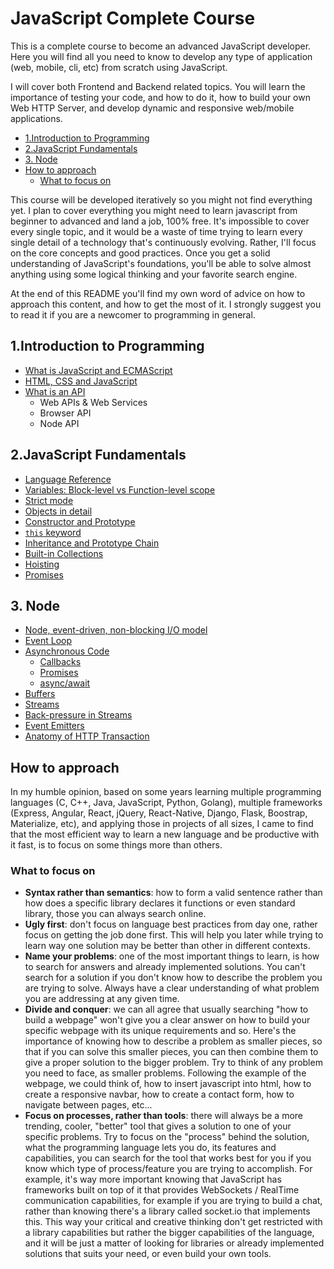 # JavaScript Complete Course

This is a complete course to become an advanced JavaScript developer. Here you will find all you need to know to develop any type of application (web, mobile, cli, etc) from scratch using JavaScript.

I will cover both Frontend and Backend related topics. You will learn the importance of testing your code, and how to do it, how to build your own Web HTTP Server, and develop dynamic and responsive web/mobile applications.

- [1.Introduction to Programming](#1introduction-to-programming)
- [2.JavaScript Fundamentals](#2javascript-fundamentals)
- [3. Node](#3-node)
- [How to approach](#how-to-approach)
  - [What to focus on](#what-to-focus-on)

This course will be developed iteratively so you might not find everything yet. I plan to cover everything you might need to learn javascript from beginner to advanced and land a job, 100% free. It's impossible to cover every single topic, and it would be a waste of time trying to learn every single detail of a technology that's continuously evolving. Rather, I'll focus on the core concepts and good practices. Once you get a solid understanding of JavaScript's foundations, you'll be able to solve almost anything using some logical thinking and your favorite search engine.

At the end of this README you'll find my own word of advice on how to approach this content, and how to get the most of it. I strongly suggest you to read it if you are a newcomer to programming in general.

## 1.Introduction to Programming

- [What is JavaScript and ECMAScript](./intro/README.md)
- [HTML, CSS and JavaScript](./intro/html-css.md)
- [What is an API](./intro/apis.md)
  - Web APIs & Web Services
  - Browser API
  - Node API

## 2.JavaScript Fundamentals

- [Language Reference](https://developer.mozilla.org/en-US/docs/Web/JavaScript/Reference)
- [Variables: Block-level vs Function-level scope](./vanilla/vars.md)
- [Strict mode](./vanilla/strict.md)
- [Objects in detail](./vanilla/objects.md)
- [Constructor and Prototype](./vanilla/proto.md)
- [`this` keyword](./vanilla/this.md)
- [Inheritance and Prototype Chain](./vanilla/proto-chain.md)
- [Built-in Collections](./vanilla/collections.md)
- [Hoisting](./vanilla/hoisting.md)
- [Promises](./vanilla/promises.md)

## 3. Node

- [Node, event-driven, non-blocking I/O model](./nodejs)
- [Event Loop](./nodejs/eventloop.md)
- [Asynchronous Code](./nodejs/asynchronous.md)
  - [Callbacks](./nodejs/callbacks.md)
  - [Promises](./nodejs/promises.md)
  - [async/await](./nodejs/async-await.md)
- [Buffers](./nodejs/buffers.md)
- [Streams](./nodejs/streams.md)
- [Back-pressure in Streams](./nodejs/backpressuring.md)
- [Event Emitters](./nodejs/event-emitters.md)
- [Anatomy of HTTP Transaction](./nodejs/http-anatomy.md)

## How to approach

In my humble opinion, based on some years learning multiple programming languages (C, C++, Java, JavaScript, Python, Golang), multiple frameworks (Express, Angular, React, jQuery, React-Native, Django, Flask, Boostrap, Materialize, etc), and applying those in projects of all sizes, I came to find that the most efficient way to learn a new language and be productive with it fast, is to focus on some things more than others.

### What to focus on

- __Syntax rather than semantics__: how to form a valid sentence rather than how does a specific library declares it functions or even standard library, those you can always search online.
- __Ugly first__: don't focus on language best practices from day one, rather focus on getting the job done first. This will help you later while trying to learn way one solution may be better than other in different contexts.
- __Name your problems__: one of the most important things to learn, is how to search for answers and already implemented solutions. You can't search for a solution if you don't know how to describe the problem you are trying to solve. Always have a clear understanding of what problem you are addressing at any given time.
- __Divide and conquer__: we can all agree that usually searching "how to build a webpage" won't give you a clear answer on how to build your specific webpage with its unique requirements and so. Here's the importance of knowing how to describe a problem as smaller pieces, so that if you can solve this smaller pieces, you can then combine them to give a proper solution to the bigger problem. Try to think of any problem you need to face, as smaller problems. Following the example of the webpage, we could think of, how to insert javascript into html, how to create a responsive navbar, how to create a contact form, how to navigate between pages, etc...
- __Focus on processes, rather than tools__: there will always be a more trending, cooler, "better" tool that gives a solution to one of your specific problems. Try to focus on the "process" behind the solution, what the programming language lets you do, its features and capabilities, you can search for the tool that works best for you if you know which type of process/feature you are trying to accomplish. For example, it's way more important knowing that JavaScript has frameworks built on top of it that provides WebSockets / RealTime communication capabilities, for example if you are trying to build a chat, rather than knowing there's a library called socket.io that implements this. This way your critical and creative thinking don't get restricted with a library capabilities but rather the bigger capabilities of the language, and it will be just a matter of looking for libraries or already implemented solutions that suits your need, or even build your own tools.
